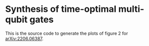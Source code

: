 # Synthesis of time-optimal multi-qubit gates
This is the source code to generate the plots of figure 2 for [arXiv:2206.06387](https://arxiv.org/abs/2206.06387).
